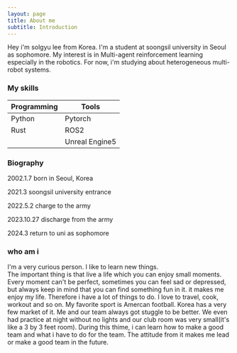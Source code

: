 ```yaml
---
layout: page
title: About me
subtitle: Introduction 
---
```


Hey i'm solgyu lee from Korea. 
I'm a student at soongsil university in Seoul as sophomore. 
My interest is in Multi-agent reinforcement learning especially in the robotics.
For now, i'm studying about heterogeneous multi-robot systems. 

### My skills  

| Programming | Tools | 
|-------------|-------|
| Python      | Pytorch |
| Rust         | ROS2| 
|       | Unreal Engine5   

### Biography 
2002.1.7 born in Seoul, Korea<br>

2021.3 soongsil university entrance<br>

2022.5.2 charge to the army<br>

2023.10.27 discharge from the army <br>

2024.3 return to uni as sophomore<br>


### who am i 
I'm a very curious person. I like to learn new things.  
The important thing is that live a life which you can enjoy small moments. 
Every moment can't be perfect, sometimes you can feel sad or depressed, but always keep in mind that you can find something fun in it. it makes me enjoy my life. 
Therefore i have a lot of things to do. I love to travel, cook, workout and so on. 
My favorite sport is Amercan football. Korea has a very few market of it. 
Me and our team always got stuggle to be better. We even had practice at night without no lights and 
our club room was very small(it's like a 3 by 3 feet room). During this thime, i can learn how to make a good team and what i have to do for the team. The attitude from it makes me lead or make a good team in the future. 
